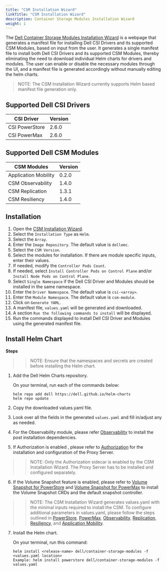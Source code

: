 ```yaml
---
title: "CSM Installation Wizard"
linkTitle: "CSM Installation Wizard"
description: Container Storage Modules Installation Wizard
weight: 1
---
```


The [Dell Container Storage Modules Installation Wizard](./src/index.html) is a webpage that generates a manifest file for installing Dell CSI Drivers and its supported CSM Modules, based on input from the user. It generates a single manifest file to install both Dell CSI Drivers and its supported CSM Modules, thereby eliminating the need to download individual Helm charts for drivers and modules. The user can enable or disable the necessary modules through the UI, and a manifest file is generated accordingly without manually editing the helm charts.

>NOTE: The CSM Installation Wizard currently supports Helm based manifest file generation only.

## Supported Dell CSI Drivers

| CSI Driver         | Version   | 
| ------------------ | --------- | 
| CSI PowerStore     | 2.6.0     | 
| CSI PowerMax       | 2.6.0     | 

## Supported Dell CSM Modules

| CSM Modules          | Version   | 
| ---------------------| --------- | 
| Application Mobility | 0.2.0     |
| CSM Observability    | 1.4.0     |
| CSM Replication      | 1.3.1     |
| CSM Resiliency       | 1.4.0     |

## Installation

1. Open the [CSM Installation Wizard](./src/index.html).
2. Select the `Installation Type` as `Helm`.
3. Select the `Array`.
4. Enter the `Image Repository`. The default value is `dellemc`.
5. Select the `CSM Version`. 
6. Select the modules for installation. If there are module specific inputs, enter their values. 
7. If needed, modify the `Controller Pods Count`.
8. If needed, select `Install Controller Pods on Control Plane` and/or `Install Node Pods on Control Plane`.
9. Select `Single Namespace` if the Dell CSI Driver and Modules should be installed in the same namespace.
10. Enter the `Driver Namespace`. The default value is `csi-<array>`.
11. Enter the `Module Namespace`. The default value is `csm-module`. 
12. Click on `Generate YAML`.
13. A manifest file, `values.yaml` will be generated and downloaded. 
14. A section `Run the following commands to install` will be displayed.
15. Run the commands displayed to install Dell CSI Driver and Modules using the generated manifest file. 

## Install Helm Chart

**Steps**

>> NOTE: Ensure that the namespaces and secrets are created before installing the Helm chart.

1. Add the Dell Helm Charts repository.

    On your terminal, run each of the commands below:

    ```terminal
    helm repo add dell https://dell.github.io/helm-charts
    helm repo update
    ```

2. Copy the downloaded values.yaml file. 

3. Look over all the fields in the generated `values.yaml` and fill in/adjust any as needed.

4. For the Observability module, please refer [Observability](../../observability/deployment/#post-installation-dependencies) to install the post installation dependencies.

5. If Authorization is enabled , please refer to [Authorization](../../authorization/deployment/helm/) for the installation and configuration of the Proxy Server.

>> NOTE: Only the Authorization sidecar is enabled by the CSM Installation Wizard. The Proxy Server has to be installed and configured separately.

6. If the Volume Snapshot feature is enabled, please refer to [Volume Snapshot for PowerStore](../../csidriver/installation/helm/powerstore/#optional-volume-snapshot-requirements) and [Volume Snapshot for PowerMax](../../csidriver/installation/helm/powermax/#optional-volume-snapshot-requirements) to install the Volume Snapshot CRDs and the default snapshot controller.

>> NOTE: The CSM Installation Wizard generates values.yaml with the minimal inputs required to install the CSM. To configure additional parameters in values.yaml, please follow the steps outlined in [PowerStore](../../csidriver/installation/helm/powerstore/#install-the-driver), [PowerMax](../../csidriver/installation/helm/powermax/#install-the-driver), [Observability](../../observability/), [Replication](../../replication/), [Resiliency](../../resiliency/), and [Application Mobility](../../applicationmobility/).

7. Install the Helm chart.

    On your terminal, run this command:

    ```terminal
    helm install <release-name> dell/container-storage-modules -f <values.yaml location>
    Example: helm install powerstore dell/container-storage-modules -f values.yaml
    ```
